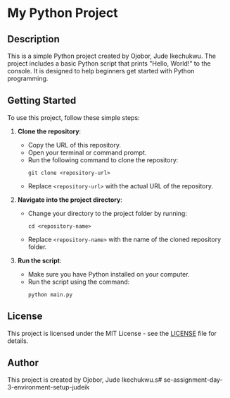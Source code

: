 # My Python Project

## Description

This is a simple Python project created by Ojobor, Jude Ikechukwu. The project includes a basic Python script that prints "Hello, World!" to the console. It is designed to help beginners get started with Python programming.

## Getting Started

To use this project, follow these simple steps:

1. **Clone the repository**: 
   - Copy the URL of this repository.
   - Open your terminal or command prompt.
   - Run the following command to clone the repository:
     ```
     git clone <repository-url>
     ```
   - Replace `<repository-url>` with the actual URL of the repository.

2. **Navigate into the project directory**:
   - Change your directory to the project folder by running:
     ```
     cd <repository-name>
     ```
   - Replace `<repository-name>` with the name of the cloned repository folder.

3. **Run the script**:
   - Make sure you have Python installed on your computer.
   - Run the script using the command:
     ```
     python main.py
     ```

## License

This project is licensed under the MIT License - see the [LICENSE](LICENSE) file for details.

## Author

This project is created by Ojobor, Jude Ikechukwu.s# se-assignment-day-3-environment-setup-judeik
